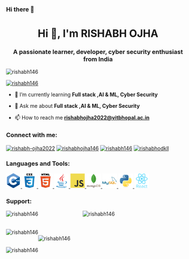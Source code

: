 ### Hi there 👋

<h1 align="center">Hi 👋, I'm RISHABH OJHA</h1>
<h3 align="center">A passionate learner, developer, cyber security enthusiast from India</h3>

<p align="left"> <img src="https://komarev.com/ghpvc/?username=rishabh146&label=Profile%20views&color=0e75b6&style=flat" alt="rishabh146" /> </p>

<p align="left"> <a href="https://github.com/ryo-ma/github-profile-trophy"><img src="https://github-profile-trophy.vercel.app/?username=rishabh146" alt="rishabh146" /></a> </p>

- 🌱 I’m currently learning **Full stack ,AI & ML, Cyber Security**

- 💬 Ask me about **Full stack ,AI & ML, Cyber Security**

- 📫 How to reach me **rishabhojha2022@vitbhopal.ac.in**

<h3 align="left">Connect with me:</h3>
<p align="left">
<a href="https://linkedin.com/in/rishabh-ojha2022" target="blank"><img align="center" src="https://raw.githubusercontent.com/rahuldkjain/github-profile-readme-generator/master/src/images/icons/Social/linked-in-alt.svg" alt="rishabh-ojha2022" height="30" width="40" /></a>
<a href="https://instagram.com/rishabhojha146" target="blank"><img align="center" src="https://raw.githubusercontent.com/rahuldkjain/github-profile-readme-generator/master/src/images/icons/Social/instagram.svg" alt="rishabhojha146" height="30" width="40" /></a>
<a href="https://www.leetcode.com/rishabh146" target="blank"><img align="center" src="https://raw.githubusercontent.com/rahuldkjain/github-profile-readme-generator/master/src/images/icons/Social/leet-code.svg" alt="rishabh146" height="30" width="40" /></a>
<a href="https://auth.geeksforgeeks.org/user/rishabhodkll" target="blank"><img align="center" src="https://raw.githubusercontent.com/rahuldkjain/github-profile-readme-generator/master/src/images/icons/Social/geeks-for-geeks.svg" alt="rishabhodkll" height="30" width="40" /></a>
</p>

<h3 align="left">Languages and Tools:</h3>
<p align="left"> <a href="https://www.w3schools.com/cpp/" target="_blank" rel="noreferrer"> <img src="https://raw.githubusercontent.com/devicons/devicon/master/icons/cplusplus/cplusplus-original.svg" alt="cplusplus" width="40" height="40"/> </a> <a href="https://www.w3schools.com/css/" target="_blank" rel="noreferrer"> <img src="https://raw.githubusercontent.com/devicons/devicon/master/icons/css3/css3-original-wordmark.svg" alt="css3" width="40" height="40"/> </a> <a href="https://www.w3.org/html/" target="_blank" rel="noreferrer"> <img src="https://raw.githubusercontent.com/devicons/devicon/master/icons/html5/html5-original-wordmark.svg" alt="html5" width="40" height="40"/> </a> <a href="https://www.java.com" target="_blank" rel="noreferrer"> <img src="https://raw.githubusercontent.com/devicons/devicon/master/icons/java/java-original.svg" alt="java" width="40" height="40"/> </a> <a href="https://developer.mozilla.org/en-US/docs/Web/JavaScript" target="_blank" rel="noreferrer"> <img src="https://raw.githubusercontent.com/devicons/devicon/master/icons/javascript/javascript-original.svg" alt="javascript" width="40" height="40"/> </a> <a href="https://www.mongodb.com/" target="_blank" rel="noreferrer"> <img src="https://raw.githubusercontent.com/devicons/devicon/master/icons/mongodb/mongodb-original-wordmark.svg" alt="mongodb" width="40" height="40"/> </a> <a href="https://www.mysql.com/" target="_blank" rel="noreferrer"> <img src="https://raw.githubusercontent.com/devicons/devicon/master/icons/mysql/mysql-original-wordmark.svg" alt="mysql" width="40" height="40"/> </a> <a href="https://www.python.org" target="_blank" rel="noreferrer"> <img src="https://raw.githubusercontent.com/devicons/devicon/master/icons/python/python-original.svg" alt="python" width="40" height="40"/> </a> <a href="https://reactjs.org/" target="_blank" rel="noreferrer"> <img src="https://raw.githubusercontent.com/devicons/devicon/master/icons/react/react-original-wordmark.svg" alt="react" width="40" height="40"/> </a> </p>

<h3 align="left">Support:</h3>
<p><a href="https://www.buymeacoffee.com/rishabh146"> <img align="left" src="https://cdn.buymeacoffee.com/buttons/v2/default-yellow.png" height="50" width="210" alt="rishabh146" /></a><a href="https://ko-fi.com/rishabh146"> <img align="left" src="https://cdn.ko-fi.com/cdn/kofi3.png?v=3" height="50" width="210" alt="rishabh146" /></a></p><br><br>

<p><img align="left" src="https://github-readme-stats.vercel.app/api/top-langs?username=rishabh146&show_icons=true&locale=en&layout=compact" alt="rishabh146" /></p>

<p>&nbsp;<img align="center" src="https://github-readme-stats.vercel.app/api?username=rishabh146&show_icons=true&locale=en" alt="rishabh146" /></p>

<p><img align="center" src="https://github-readme-streak-stats.herokuapp.com/?user=rishabh146&" alt="rishabh146" /></p>

